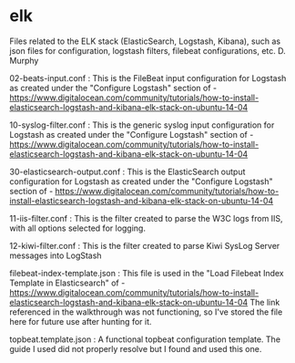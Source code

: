 # elk
Files related to the ELK stack (ElasticSearch, Logstash, Kibana), such as json files for configuration, logstash filters, filebeat configurations, etc.
D. Murphy

02-beats-input.conf : This is the FileBeat input configuration for Logstash as created under the "Configure Logstash" section of - 
  https://www.digitalocean.com/community/tutorials/how-to-install-elasticsearch-logstash-and-kibana-elk-stack-on-ubuntu-14-04

10-syslog-filter.conf : This is the generic syslog input configuration for Logstash as created under the "Configure Logstash" section of - 
  https://www.digitalocean.com/community/tutorials/how-to-install-elasticsearch-logstash-and-kibana-elk-stack-on-ubuntu-14-04

30-elasticsearch-output.conf : This is the ElasticSearch output configuration for Logstash as created under the "Configure Logstash" section of - 
  https://www.digitalocean.com/community/tutorials/how-to-install-elasticsearch-logstash-and-kibana-elk-stack-on-ubuntu-14-04

11-iis-filter.conf : This is the filter created to parse the W3C logs from IIS, with all options selected for logging.

12-kiwi-filter.conf : This is the filter created to parse Kiwi SysLog Server messages into LogStash

filebeat-index-template.json : This file is used in the "Load Filebeat Index Template in Elasticsearch" of - 
  https://www.digitalocean.com/community/tutorials/how-to-install-elasticsearch-logstash-and-kibana-elk-stack-on-ubuntu-14-04
The link referenced in the walkthrough was not functioning, so I've stored the file here for future use after hunting for it.

topbeat.template.json : A functional topbeat configuration template. The guide I used did not properly resolve but I found and used this one.
